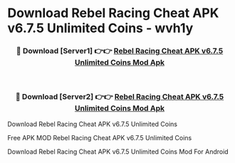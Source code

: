 # Download Rebel Racing Cheat APK v6.7.5 Unlimited Coins - wvh1y



<div align="center">
<h3>🔴 Download [Server1] 👉👉 <a href="https://momento.my/?title=Rebel_Racing_Cheat_APK_v6.7.5_Unlimited_Coins">Rebel Racing Cheat APK v6.7.5 Unlimited Coins Mod Apk</a></h3><br>

<h3>🔴 Download [Server2] 👉👉 <a href="https://momento.my/?title=Rebel_Racing_Cheat_APK_v6.7.5_Unlimited_Coins">Rebel Racing Cheat APK v6.7.5 Unlimited Coins Mod Apk</a></h3>
</div>



Download Rebel Racing Cheat APK v6.7.5 Unlimited Coins 

Free APK MOD Rebel Racing Cheat APK v6.7.5 Unlimited Coins 

Download Rebel Racing Cheat APK v6.7.5 Unlimited Coins Mod For Android
